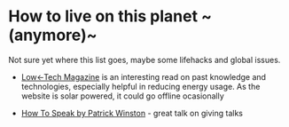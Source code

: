 # How to live on this planet ~(anymore)~

Not sure yet where this list goes, maybe some lifehacks and global issues.

- [Low←Tech Magazine](https://solar.lowtechmagazine.com/) is an interesting read 
  on past knowledge and technologies, especially helpful in reducing energy usage.
  As the website is solar powered, it could go offline ocasionally

- [How To Speak by Patrick Winston](https://www.youtube.com/watch?v=Unzc731iCUY) -
  great talk on giving talks
